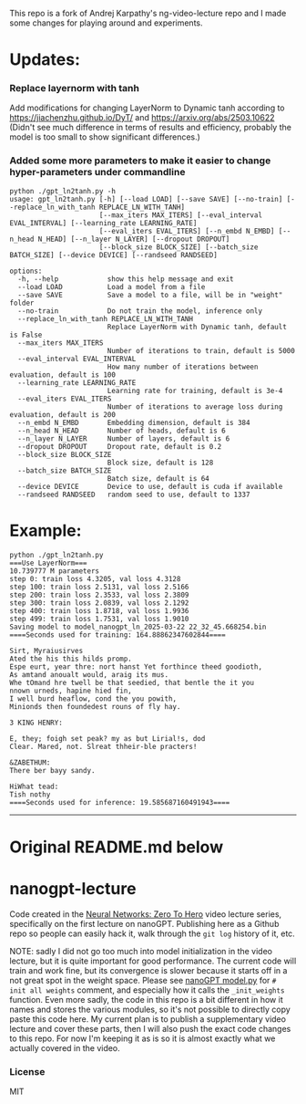 This repo is a fork of Andrej Karpathy's ng-video-lecture repo and I made some changes for playing around and experiments.

# Updates:
### Replace layernorm with tanh
Add modifications for changing LayerNorm to Dynamic tanh according to https://jiachenzhu.github.io/DyT/ and https://arxiv.org/abs/2503.10622
(Didn't see much difference in terms of results and efficiency, probably the model is too small to show significant differences.)

### Added some more parameters to make it easier to change hyper-parameters under commandline
```
python ./gpt_ln2tanh.py -h
usage: gpt_ln2tanh.py [-h] [--load LOAD] [--save SAVE] [--no-train] [--replace_ln_with_tanh REPLACE_LN_WITH_TANH]
                      [--max_iters MAX_ITERS] [--eval_interval EVAL_INTERVAL] [--learning_rate LEARNING_RATE]
                      [--eval_iters EVAL_ITERS] [--n_embd N_EMBD] [--n_head N_HEAD] [--n_layer N_LAYER] [--dropout DROPOUT]
                      [--block_size BLOCK_SIZE] [--batch_size BATCH_SIZE] [--device DEVICE] [--randseed RANDSEED]

options:
  -h, --help            show this help message and exit
  --load LOAD           Load a model from a file
  --save SAVE           Save a model to a file, will be in "weight" folder
  --no-train            Do not train the model, inference only
  --replace_ln_with_tanh REPLACE_LN_WITH_TANH
                        Replace LayerNorm with Dynamic tanh, default is False
  --max_iters MAX_ITERS
                        Number of iterations to train, default is 5000
  --eval_interval EVAL_INTERVAL
                        How many number of iterations between evaluation, default is 100
  --learning_rate LEARNING_RATE
                        Learning rate for training, default is 3e-4
  --eval_iters EVAL_ITERS
                        Number of iterations to average loss during evaluation, default is 200
  --n_embd N_EMBD       Embedding dimension, default is 384
  --n_head N_HEAD       Number of heads, default is 6
  --n_layer N_LAYER     Number of layers, default is 6
  --dropout DROPOUT     Dropout rate, default is 0.2
  --block_size BLOCK_SIZE
                        Block size, default is 128
  --batch_size BATCH_SIZE
                        Batch size, default is 64
  --device DEVICE       Device to use, default is cuda if available
  --randseed RANDSEED   random seed to use, default to 1337
```


# Example:
```
python ./gpt_ln2tanh.py
===Use LayerNorm===
10.739777 M parameters
step 0: train loss 4.3205, val loss 4.3128
step 100: train loss 2.5131, val loss 2.5166
step 200: train loss 2.3533, val loss 2.3809
step 300: train loss 2.0839, val loss 2.1292
step 400: train loss 1.8718, val loss 1.9936
step 499: train loss 1.7531, val loss 1.9010
Saving model to model_nanogpt_ln_2025-03-22 22_32_45.668254.bin
====Seconds used for training: 164.88862347602844====

Sirt, Myraiusirves
Ated the his this hilds promp.
Espe eurt, year thre: nort hanst Yet forthince theed goodioth,
As amtand anoualt would, araig its mus.
Whe tOmand hre twell be that seedied, that bentle the it you
nnown urneds, hapine hied fin,
I well burd heaflow, cond the you powith,
Minionds then foundedest rouns of fly hay.

3 KING HENRY:

E, they; foigh set peak? my as but Lirial!s, dod
Clear. Mared, not. Slreat thheir-ble practers!

&ZABETHUM:
There ber bayy sandy.

HiWhat tead:
Tish nothy
====Seconds used for inference: 19.585687160491943====
```

---

# Original README.md below
# nanogpt-lecture

Code created in the [Neural Networks: Zero To Hero](https://karpathy.ai/zero-to-hero.html) video lecture series, specifically on the first lecture on nanoGPT. Publishing here as a Github repo so people can easily hack it, walk through the `git log` history of it, etc.

NOTE: sadly I did not go too much into model initialization in the video lecture, but it is quite important for good performance. The current code will train and work fine, but its convergence is slower because it starts off in a not great spot in the weight space. Please see [nanoGPT model.py](https://github.com/karpathy/nanoGPT/blob/master/model.py) for `# init all weights` comment, and especially how it calls the `_init_weights` function. Even more sadly, the code in this repo is a bit different in how it names and stores the various modules, so it's not possible to directly copy paste this code here. My current plan is to publish a supplementary video lecture and cover these parts, then I will also push the exact code changes to this repo. For now I'm keeping it as is so it is almost exactly what we actually covered in the video.

### License

MIT
